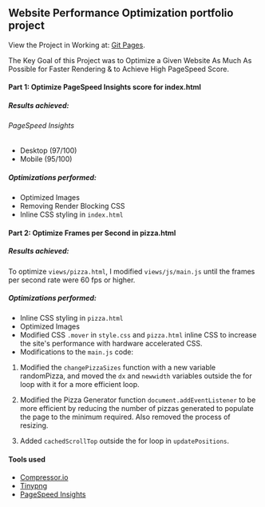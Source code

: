 ## Website Performance Optimization portfolio project

View the Project in Working at: [Git Pages](http://shivang-bhandari.github.io/FEND-P4-Web-Optimisations/).

The Key Goal of this Project was to Optimize a Given Website As Much As Possible for Faster Rendering & to Achieve High PageSpeed Score.

#### Part 1: Optimize PageSpeed Insights score for index.html

##### Results achieved:
###### PageSpeed Insights
* Desktop (97/100)
* Mobile (95/100)

##### Optimizations performed:

* Optimized Images
* Removing Render Blocking CSS
* Inline CSS styling in `index.html`

#### Part 2: Optimize Frames per Second in pizza.html

##### Results achieved:
To optimize `views/pizza.html`, I modified `views/js/main.js` until the frames per second rate were 60 fps or higher.

##### Optimizations performed:

* Inline CSS styling in `pizza.html`
* Optimized Images
* Modified CSS `.mover` in `style.css` and `pizza.html` inline CSS to increase the site's performance with hardware accelerated CSS.
* Modifications to the `main.js` code:

1. Modified the `changePizzaSizes` function with a new variable randomPizza, and moved the `dx` and `newwidth` variables outside the for loop with it for a more efficient loop.

2. Modified the Pizza Generator function `document.addEventListener` to be more efficient by reducing the number of pizzas generated to populate the page to the minimum required. Also removed the process of resizing.

3. Added `cachedScrollTop` outside the for loop in `updatePositions`.

#### Tools used
* [Compressor.io](http://compressor.io)
* [Tinypng](http://www.tinypng.com)
* [PageSpeed Insights](https://developers.google.com/speed/pagespeed/insights/)
